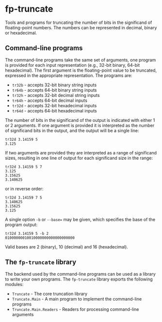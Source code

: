 # fp-truncate

Tools and programs for truncating the number of bits in the significand of
floating-point numbers. The numbers can be represented in decimal, binary or
hexadecimal.

## Command-line programs

The command-line programs take the same set of arguments, one program is
provided for each input representation (e.g., 32-bit binary, 64-bit hexadecimal).
The first argument is the floating-point value to be truncated, expressed in the
appropriate representation. The programs are:

* `tr32b` - accepts 32-bit binary string inputs
* `tr64b` - accepts 64-bit binary string inputs
* `tr32h` - accepts 32-bit decimal string inputs
* `tr64h` - accepts 64-bit decimal inputs
* `tr32d` - accepts 32-bit hexadecimal inputs
* `tr64d` - accepts 64-bit hexadecimal inputs

The number of bits in the significand of the output is indicated with either 1
or 2 arguments. If one argument is provided it is interpreted as the number of
significand bits in the output, and the output will be a single line:

    tr32d 3.14159 5
    3.125

If two arguments are provided they are interpreted as a range of significand
sizes, resulting in one line of output for each significand size in the range:

    tr32d 3.14159 5 7
    3.125
    3.15625
    3.140625

or in reverse order:

    tr32d 3.14159 7 5
    3.140625
    3.15625
    3.125

A single option `-b` or `--base=` may be given, which specifies the base of the
program output:

    tr32d 3.14159 5 -b 2
    01000000010010000000000000000000

Valid bases are 2 (binary), 10 (decimal) and 16 (hexadecimal).

## The `fp-truncate` library

The backend used by the command-line programs can be used as a library to write
your own programs. The `fp-truncate` library exports the following modules:

* `Truncate` - The core truncation library
* `Truncate.Main` - A main program to implement the command-line programs
* `Truncate.Main.Readers` - Readers for processing command-line arguments
